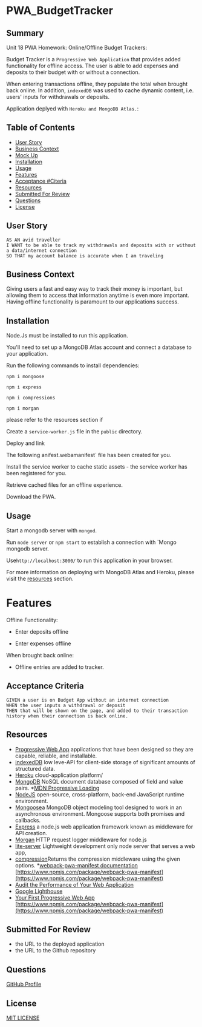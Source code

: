 # PWA_BudgetTracker

## Summary

Unit 18 PWA Homework: Online/Offline Budget Trackers:

Budget Tracker is a `Progressive Web Application` that provides added functionality for offline access.  The user is able to add expenses and deposits to their budget with or without a connection. 

When entering transactions offline, they populate the total when brought back online. In addition, `indexedDB` was used to cache dynamic content, i.e. users' inputs for withdrawals or deposits.

Application deplyed with `Heroku and MongoDB Atlas.`:


## Table of Contents
* [User Story](#user-story)
* [Business Context](#business-context)
* [Mock Up](#mock-up)
* [Installation](#installation)
* [Usage](#usage)
* [Features](#features)
* [Acceptance #Citeria](#)
* [Resources](#resources)
* [Submitted For Review](#submitted-for-review)
* [Questions](#questions)
* [License](#license)

## User Story
```
AS AN avid traveller
I WANT to be able to track my withdrawals and deposits with or without a data/internet connection
SO THAT my account balance is accurate when I am traveling

```

## Business Context

Giving users a fast and easy way to track their money is important, but allowing them to access that information anytime is even more important. Having offline functionality is paramount to our applications success.

## Installation

Node.Js must be installed to run this application.

You'll need to set up a MongoDB Atlas account and connect a database to your application. 

Run the following commands to install dependencies:

`npm i mongoose` 

`npm i express` 

`npm i compressions` 

`npm i morgan`

please refer to the resources section if 

 Create a `service-worker.js` file in the `public` directory.

 Deploy and link 

The following anifest.webamanifest` file has been created for you.

Install the service worker to cache static assets - the service worker has been registered for you.

 Retrieve cached files for an offline experience.

Download the PWA.

## Usage

Start a mongodb server with `mongod`.

Run `node server` or `npm start` to establish a connection with `Mongo mongodb server.

Use`http://localhost:3000/` to run this application in your browser.



For more information on deploying with MongoDB Atlas and Heroku, please visit the [resources](#resources) section.




# Features

Offline Functionality:

  * Enter deposits offline

  * Enter expenses offline

   When brought back online:

  * Offline entries are added to tracker.

## Acceptance Criteria
```
GIVEN a user is on Budget App without an internet connection
WHEN the user inputs a withdrawal or deposit
THEN that will be shown on the page, and added to their transaction history when their connection is back online.
```

## Resources

* [Progressive Web App](https://web.dev/progressive-web-apps/) applications that have been designed so they are capable, reliable, and installable. 
* [indexedDB](https://developer.mozilla.org/en-US/docs/Web/API/IndexedDB_API) low leve-API for client-side storage of significant amounts of structured data. 
* [Heroku](https://www.heroku.com/) cloud-application platform/
* [MongoDB](https://www.mongodb.com/cloud/atlas/) NoSQL document database composed of field and value pairs.
*[MDN Progressive Loading](https://developer.mozilla.org/en-US/docs/Web/Progressive_web_apps/Loading)
* [NodeJS](https://nodejs.org/en/) open-source, cross-platform, back-end JavaScript runtime environment.
* [Mongoose](https://www.npmjs.com/package/mongoose)a MongoDB object modeling tool designed to work in an asynchronous environment. Mongoose supports both promises and callbacks.
* [Express](https://www.npmjs.com/package/express) a node.js web application framework known as middleware for API creation.
* [Morgan](https://www.npmjs.com/package/morgan) HTTP request logger middleware for node.js
* [lite-server](https://www.npmjs.com/package/lite-server) Lightweight development only node server that serves a web app,
* [compression](https://www.npmjs.com/package/compression)Returns the compression middleware using the given options.
*[webpack-pwa-manifest documentation](https://github.com/arthurbergmz/webpack-pwa-manifest)
[https://www.npmjs.com/package/webpack-pwa-manifest](https://www.npmjs.com/package/webpack-pwa-manifest)
* [Audit the Performance of Your Web Application](https://developers.google.com/web/fundamentals/performance/audit/)
* [Google Lighthouse](https://developers.google.com/web/tools/lighthouse/)
 * [Your First Progressive Web App](https://developers.google.com/web/fundamentals/codelabs/your-first-pwapp/)
[https://www.npmjs.com/package/webpack-pwa-manifest](https://www.npmjs.com/package/webpack-pwa-manifest)
## Submitted For Review

  * the URL to the deployed application
  * the URL to the Github repository




## Questions

[GitHub Profile](https://github.com/rdevans87)


## License

[MIT LICENSE](LICENSE)